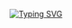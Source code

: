 






<p align="center">
<a href="https://github.com/HackWithSumit">
    <img src="https://readme-typing-svg.demolab.com?font=Georgia&size=18&duration=2000&pause=100&multiline=true&width=500&height=80&lines=Sumit+Ghosh;Cybersecurity+Researcher+%7C+Android+Developer;Python Programmer+%7C+WebApplication Pentester+%7C+" alt="Typing SVG" />
</a>
<br/>

</p>  
